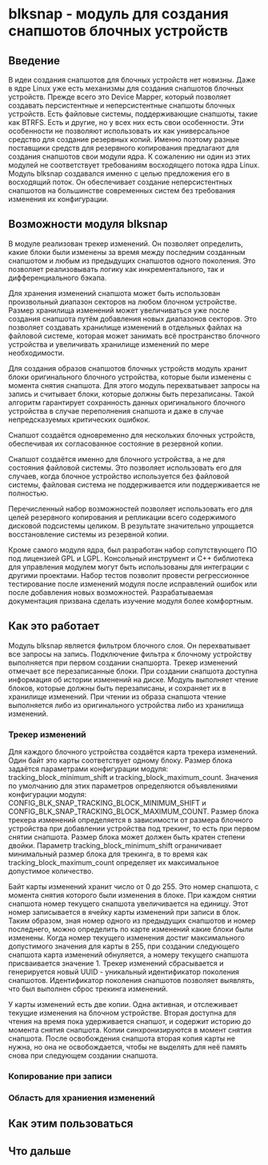 # blksnap - модуль для создания снапшотов блочных устройств

## Введение
В идеи создания снапшотов для блочных устройств нет новизны. Даже в ядре Linux уже есть механизмы для создания снапшотов блочных устройств.
Прежде всего это Device Mapper, который позволяет создавать персистентные и неперсистентные снапшоты блочных устройств. Есть файловые системы, поддерживающие снапшоты, такие как BTRFS. Есть и другие, но у всех них есть свои особенности. Эти особенности не позволяют использовать их как универсальное средство для создание резервных копий. Именно поэтому разные поставщики средств для резервного копирования предлагают для создания снапшотов свои модули ядра. К сожалению ни один из этих модулей не соответствует требованиям восходящего потока ядра Linux.
Модуль blksnap создавался именно с целью предложения его в восходящий поток. Он обеспечивает создание неперсистентных снапшотов на большинстве современных систем без требования изменения их конфигурации.

## Возможности модуля blksnap
В модуле реализован трекер изменений. Он позволяет определить, какие  блоки были изменены за время между последним созданным снапшотом и любым из предыдущих снапшотов одного поколения. Это позволяет реализовывать логику как инкрементального, так и дифференциального бэкапа.

Для хранения изменений снапшота может быть использован произвольный диапазон секторов на любом блочном устройстве. Размер хранилища изменений может увеличиваться уже после создания снапшота путём добавления новых диапазонов секторов. Это позволяет создавать хранилище изменений в отдельных файлах на файловой системе, которая может занимать всё пространство блочного устройства и увеличивать хранилище изменений по мере необходимости.

Для создания образов снапшотов блочных устройств модуль хранит блоки оригинального блочного устройства, которые были изменены с момента снятия снапшота. Для этого модуль перехватывает запросы на запись и считывает блоки, которые должны быть перезаписаны. Такой алгоритм гарантирует сохранность данных оригинального блочного устройства в случае переполнения снапшота и даже в случае непредсказуемых критических ошибкок.

Снапшот создаётся одновременно для нескольких блочных устройств, обеспечивая их согласованное состояние в резервной копии.

Снапшот создаётся именно для блочного устройства, а не для состояния файловой системы. Это позволяет использовать его для случаев, когда блочное устройство используется без файловой системы, файловая система не поддерживается или поддерживается не полностью.

Перечисленный набор возможностей позволяет использовать его для целей резервного копирования и репликации всего содержимого дисковой подсистемы целиком. В результате значительно упрощается восстановление системы из резервной копии.

Кроме самого модуля ядра, был разработан набор сопутствующего ПО под лицензией GPL и LGPL.
Консольный инструмент и С++ библиотека для управления модулем могут быть использованы для интеграции с другими проектами.
Набор тестов позволит провести регрессионное тестирование после изменений модуля после исправлений ошибок или после добавления новых возможностей.
Разрабатываемая документация призвана сделать изучение модуля более комфортным.

## Как это работает
Модуль blksnap является фильтром блочного слоя. Он перехватывает все запросы на запись.
Подключение фильтра к блочному устройству выполняется при первом создании снапшорта.
Трекер изменений отмечает все перезаписанные блоки. При создании снапшота доступна информация об истории изменений на диске.
Модуль выполняет чтение блоков, которые должны быть перезаписаны, и сохраняет их в хранилище изменений. При чтении из образа снапшота чтение выполняется либо из оригинального устройства либо из хранилища изменений.

### Трекер изменений
Для каждого блочного устройства создаётся карта трекера изменений. Один байт это карты соответствует одному блоку. Размер блока задаётся параметрами конфигурации модуля: tracking_block_minimum_shift и tracking_block_maximum_count. Значения по умолчанию для этих параметров определяются объявлениями конфигурации модуля: CONFIG_BLK_SNAP_TRACKING_BLOCK_MINIMUM_SHIFT и CONFIG_BLK_SNAP_TRACKING_BLOCK_MAXIMUM_COUNT. Размер блока трекера изменений определяется в зависимости от размера блочного устройства при добавлении устройства под трекинг, то есть при первом снятии снапшота. Размер блока может должен быть кратен степени двойки. Параметр tracking_block_minimum_shift ограничивает минимальный размер блока для трекинга, в то время как tracking_block_maximum_count определяет их максимальное допустимое количество.

Байт карты изменений хранит число от 0 до 255. Это номер снапшота, с момента снятия которого были изменения в блоке. При каждом снятии снапшота номер текущего снапшота увеличивается на единицу. Этот номер записывается в ячейку карты изменений при записи в блок. Таким образом, зная номер одного из предыдущих снапшотов и номер последнего, можно определить по карте изменений какие блоки были изменены. Когда номер текущего изменения достиг максимального допустимого значения для карты в 255, при создании следующего снапшота карта изменений обнуляется, а номеру текущего снапшота присваивается значение 1. Трекер изменений сбрасывается и генерируется новый UUID - уникальный идентификатор поколения снапшотов. Идентификатор поколения снапшотов позволяет выявлять, что был выполнен сброс трекинга изменений.

У карты изменений есть две копии. Одна активная, и отслеживает текущие изменения на блочном устройстве. Вторая доступна для чтения на время пока удерживается снапшот, и содержит историю до момента снятия снапшота. Копии синхронизируются в момент снятия снапшота. После освобождения снапшота вторая копия карты не нужна, но она не освобождается, чтобы не выделять для неё память снова при следующем создании снапшота.

### Копирование при записи

### Область для храниения изменений

## Как этим пользоваться

## Что дальше
